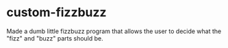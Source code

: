 # custom-fizzbuzz

Made a dumb little fizzbuzz program that allows the user to decide what the "fizz" and "buzz" parts should be.
